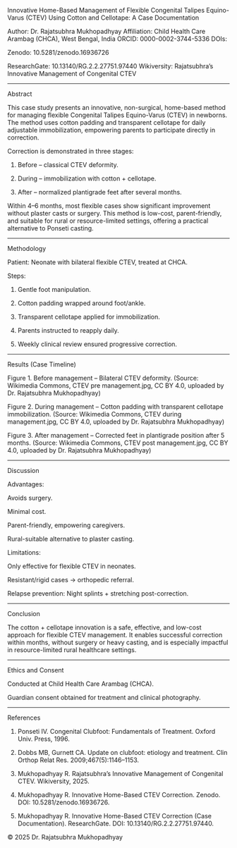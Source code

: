 Innovative Home-Based Management of Flexible Congenital Talipes Equino-Varus (CTEV) Using Cotton and Cellotape: A Case Documentation

Author: Dr. Rajatsubhra Mukhopadhyay
Affiliation: Child Health Care Arambag (CHCA), West Bengal, India
ORCID: 0000-0002-3744-5336
DOIs:

Zenodo: 10.5281/zenodo.16936726

ResearchGate: 10.13140/RG.2.2.27751.97440
Wikiversity: Rajatsubhra’s Innovative Management of Congenital CTEV



---

Abstract

This case study presents an innovative, non-surgical, home-based method for managing flexible Congenital Talipes Equino-Varus (CTEV) in newborns.
The method uses cotton padding and transparent cellotape for daily adjustable immobilization, empowering parents to participate directly in correction.

Correction is demonstrated in three stages:

1. Before – classical CTEV deformity.


2. During – immobilization with cotton + cellotape.


3. After – normalized plantigrade feet after several months.



Within 4–6 months, most flexible cases show significant improvement without plaster casts or surgery.
This method is low-cost, parent-friendly, and suitable for rural or resource-limited settings, offering a practical alternative to Ponseti casting.


---

Methodology

Patient: Neonate with bilateral flexible CTEV, treated at CHCA.

Steps:

1. Gentle foot manipulation.


2. Cotton padding wrapped around foot/ankle.


3. Transparent cellotape applied for immobilization.


4. Parents instructed to reapply daily.


5. Weekly clinical review ensured progressive correction.





---

Results (Case Timeline)

Figure 1. Before management – Bilateral CTEV deformity.
(Source: Wikimedia Commons, CTEV pre management.jpg, CC BY 4.0, uploaded by Dr. Rajatsubhra Mukhopadhyay)

Figure 2. During management – Cotton padding with transparent cellotape immobilization.
(Source: Wikimedia Commons, CTEV during management.jpg, CC BY 4.0, uploaded by Dr. Rajatsubhra Mukhopadhyay)

Figure 3. After management – Corrected feet in plantigrade position after 5 months.
(Source: Wikimedia Commons, CTEV post management.jpg, CC BY 4.0, uploaded by Dr. Rajatsubhra Mukhopadhyay)


---

Discussion

Advantages:

Avoids surgery.

Minimal cost.

Parent-friendly, empowering caregivers.

Rural-suitable alternative to plaster casting.


Limitations:

Only effective for flexible CTEV in neonates.

Resistant/rigid cases → orthopedic referral.


Relapse prevention: Night splints + stretching post-correction.



---

Conclusion

The cotton + cellotape innovation is a safe, effective, and low-cost approach for flexible CTEV management.
It enables successful correction within months, without surgery or heavy casting, and is especially impactful in resource-limited rural healthcare settings.


---

Ethics and Consent

Conducted at Child Health Care Arambag (CHCA).

Guardian consent obtained for treatment and clinical photography.



---

References

1. Ponseti IV. Congenital Clubfoot: Fundamentals of Treatment. Oxford Univ. Press, 1996.


2. Dobbs MB, Gurnett CA. Update on clubfoot: etiology and treatment. Clin Orthop Relat Res. 2009;467(5):1146–1153.


3. Mukhopadhyay R. Rajatsubhra’s Innovative Management of Congenital CTEV. Wikiversity, 2025.


4. Mukhopadhyay R. Innovative Home-Based CTEV Correction. Zenodo. DOI: 10.5281/zenodo.16936726.


5. Mukhopadhyay R. Innovative Home-Based CTEV Correction (Case Documentation). ResearchGate. DOI: 10.13140/RG.2.2.27751.97440.


© 2025 Dr. Rajatsubhra Mukhopadhyay
